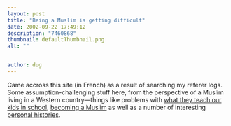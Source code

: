 ```yaml
---
layout: post
title: "Being a Muslim is getting difficult"
date: 2002-09-22 17:49:12
description: "7460868"
thumbnail: defaultThumbnail.png
alt: ""


author: dug
---
```


<p>Came accross this site (in French) as a result of searching my referer logs. Some assumption-challenging stuff here, from the perspective of a Muslim living in a Western country&mdash;things like problems with <a href="http://www.aceiweb.org/apprendre.htm">what they teach our kids in school</a>, <a href="http://www.aceiweb.org/conversion.htm">becoming a Muslim</a> as well as a number of interesting <a href="http://www.aceiweb.org/imanesuite.htm">personal histories</a>.</p>
